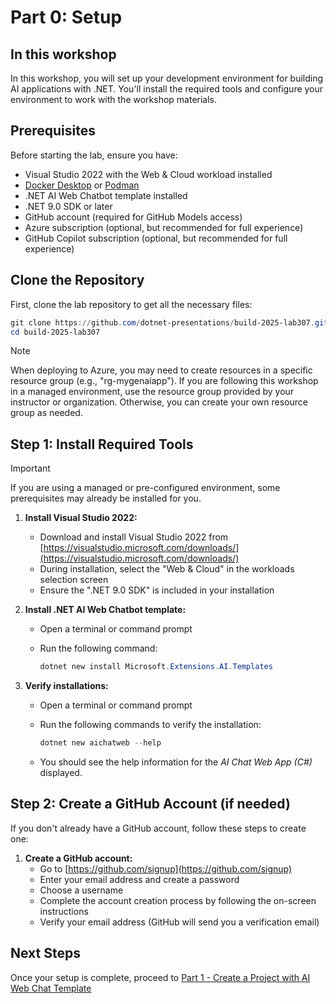 # Part 0: Setup

## In this workshop

In this workshop, you will set up your development environment for building AI applications with .NET. You'll install the required tools and configure your environment to work with the workshop materials.

## Prerequisites

Before starting the lab, ensure you have:

- Visual Studio 2022 with the Web & Cloud workload installed
- [Docker Desktop](https://www.docker.com/products/docker-desktop) or [Podman](https://podman.io/)
- .NET AI Web Chatbot template installed
- .NET 9.0 SDK or later
- GitHub account (required for GitHub Models access)
- Azure subscription (optional, but recommended for full experience)
- GitHub Copilot subscription (optional, but recommended for full experience)

## Clone the Repository

First, clone the lab repository to get all the necessary files:

```powershell
git clone https://github.com/dotnet-presentations/build-2025-lab307.git
cd build-2025-lab307
```

> [!NOTE]
> When deploying to Azure, you may need to create resources in a specific resource group (e.g., "rg-mygenaiapp"). If you are following this workshop in a managed environment, use the resource group provided by your instructor or organization. Otherwise, you can create your own resource group as needed.

## Step 1: Install Required Tools

> [!IMPORTANT]
> If you are using a managed or pre-configured environment, some prerequisites may already be installed for you.

1. **Install Visual Studio 2022:**
   - Download and install Visual Studio 2022 from [https://visualstudio.microsoft.com/downloads/](https://visualstudio.microsoft.com/downloads/)
   - During installation, select the "Web & Cloud" in the workloads selection screen
   - Ensure the ".NET 9.0 SDK" is included in your installation

1. **Install .NET AI Web Chatbot template:**
   - Open a terminal or command prompt
   - Run the following command:

     ```powershell
     dotnet new install Microsoft.Extensions.AI.Templates
     ```

1. **Verify installations:**
   - Open a terminal or command prompt
   - Run the following commands to verify the installation:

     ```powershell
     dotnet new aichatweb --help
     ```

   - You should see the help information for the *AI Chat Web App (C#)* displayed.

## Step 2: Create a GitHub Account (if needed)

If you don't already have a GitHub account, follow these steps to create one:

1. **Create a GitHub account:**
   - Go to [https://github.com/signup](https://github.com/signup)
   - Enter your email address and create a password
   - Choose a username
   - Complete the account creation process by following the on-screen instructions
   - Verify your email address (GitHub will send you a verification email)

## Next Steps

Once your setup is complete, proceed to [Part 1 - Create a Project with AI Web Chat Template](part1-create-project.md)
